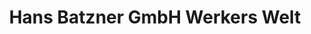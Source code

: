 ---
title: "Hans Batzner GmbH Werkers Welt"
url: /altenkunstadt/hans-batzner-gmbh-werkers-welt/
shop: Baumarkt
---